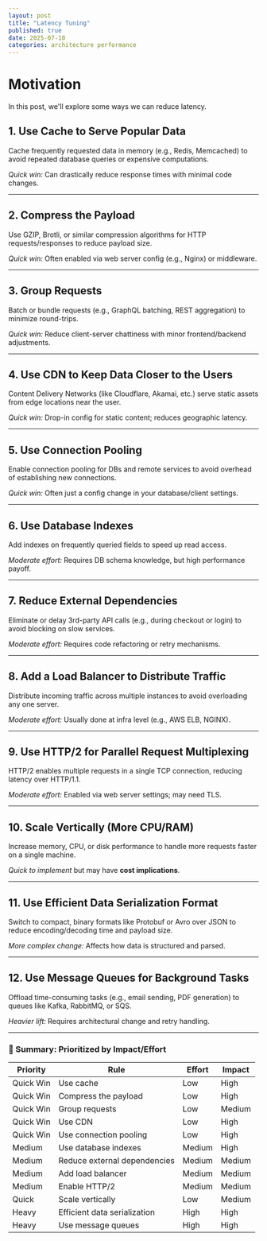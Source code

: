 ```yaml
---
layout: post
title: "Latency Tuning"
published: true
date: 2025-07-10
categories: architecture performance
---
```


# Motivation

In this post, we'll explore some ways we can reduce latency.

## 1. **Use Cache to Serve Popular Data**

Cache frequently requested data in memory (e.g., Redis, Memcached) to avoid repeated database queries or expensive
computations.

*Quick win:* Can drastically reduce response times with minimal code changes.

---

## 2. **Compress the Payload**

Use GZIP, Brotli, or similar compression algorithms for HTTP requests/responses to reduce payload size.

*Quick win:* Often enabled via web server config (e.g., Nginx) or middleware.

---

## 3. **Group Requests**

Batch or bundle requests (e.g., GraphQL batching, REST aggregation) to minimize round-trips.

*Quick win:* Reduce client-server chattiness with minor frontend/backend adjustments.

---

## 4. **Use CDN to Keep Data Closer to the Users**

Content Delivery Networks (like Cloudflare, Akamai, etc.) serve static assets from edge locations near the user.

*Quick win:* Drop-in config for static content; reduces geographic latency.

---

## 5. **Use Connection Pooling**

Enable connection pooling for DBs and remote services to avoid overhead of establishing new connections.

*Quick win:* Often just a config change in your database/client settings.

---

## 6. **Use Database Indexes**

Add indexes on frequently queried fields to speed up read access.

*Moderate effort:* Requires DB schema knowledge, but high performance payoff.

---

## 7. **Reduce External Dependencies**

Eliminate or delay 3rd-party API calls (e.g., during checkout or login) to avoid blocking on slow services.

*Moderate effort:* Requires code refactoring or retry mechanisms.

---

## 8. **Add a Load Balancer to Distribute Traffic**

Distribute incoming traffic across multiple instances to avoid overloading any one server.

*Moderate effort:* Usually done at infra level (e.g., AWS ELB, NGINX).

---

## 9. **Use HTTP/2 for Parallel Request Multiplexing**

HTTP/2 enables multiple requests in a single TCP connection, reducing latency over HTTP/1.1.

*Moderate effort:* Enabled via web server settings; may need TLS.

---

## 10. **Scale Vertically (More CPU/RAM)**

Increase memory, CPU, or disk performance to handle more requests faster on a single machine.

*Quick to implement* but may have **cost implications**.

---

## 11. **Use Efficient Data Serialization Format**

Switch to compact, binary formats like Protobuf or Avro over JSON to reduce encoding/decoding time and payload size.

*More complex change:* Affects how data is structured and parsed.

---

## 12. **Use Message Queues for Background Tasks**

Offload time-consuming tasks (e.g., email sending, PDF generation) to queues like Kafka, RabbitMQ, or SQS.

*Heavier lift:* Requires architectural change and retry handling.

---

### 🏁 Summary: Prioritized by Impact/Effort

| Priority  | Rule                         | Effort | Impact |
|-----------|------------------------------|--------|--------|
| Quick Win | Use cache                    | Low    | High   |
| Quick Win | Compress the payload         | Low    | High   |
| Quick Win | Group requests               | Low    | Medium |
| Quick Win | Use CDN                      | Low    | High   |
| Quick Win | Use connection pooling       | Low    | High   |
| Medium    | Use database indexes         | Medium | High   |
| Medium    | Reduce external dependencies | Medium | Medium |
| Medium    | Add load balancer            | Medium | Medium |
| Medium    | Enable HTTP/2                | Medium | Medium |
| Quick     | Scale vertically             | Low    | Medium |
| Heavy     | Efficient data serialization | High   | High   |
| Heavy     | Use message queues           | High   | High   |
